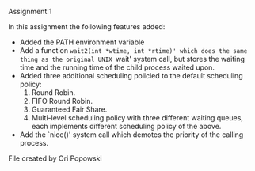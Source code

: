 Assignment 1

In this assignment the following features added:
- Added the PATH environment variable
- Add a function `wait2(int *wtime, int *rtime)'
  which does the same thing as the original UNIX
  `wait' system call, but stores the waiting time
  and the running time of the child process waited
  upon.
- Added three additional scheduling policied to the
  default scheduling policy:
  1. Round Robin.
  2. FIFO Round Robin.
  3. Guaranteed Fair Share.
  4. Multi-level scheduling policy with three
     different waiting queues, each implements
     different scheduling policy of the above.
- Add the `nice()' system call which demotes the
  priority of the calling process.

File created by Ori Popowski
